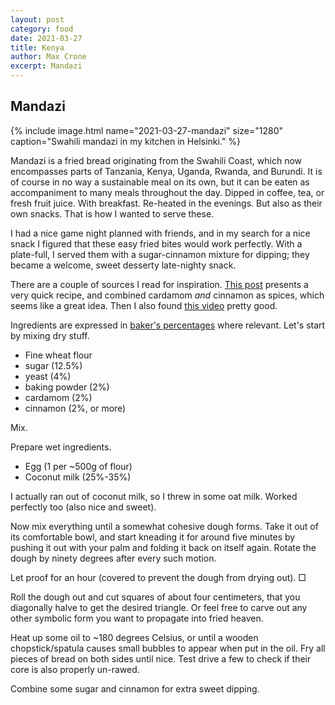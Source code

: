 ```yaml
---
layout: post
category: food
date: 2021-03-27
title: Kenya
author: Max Crone
excerpt: Mandazi
---
```


## Mandazi

{% include image.html name="2021-03-27-mandazi" size="1280" caption="Swahili mandazi in my kitchen in Helsinki." %}

Mandazi is a fried bread originating from the Swahili Coast, which now encompasses parts of Tanzania, Kenya, Uganda, Rwanda, and Burundi.
It is of course in no way a sustainable meal on its own, but it can be eaten as accompaniment to many meals throughout the day.
Dipped in coffee, tea, or fresh fruit juice. With breakfast. Re-heated in the evenings. But also as their own snacks.
That is how I wanted to serve these.

I had a nice game night planned with friends, and in my search for a nice snack I figured that these easy fried bites would work perfectly.
With a plate-full, I served them with a sugar-cinnamon mixture for dipping; they became a welcome, sweet desserty late-nighty snack.

There are a couple of sources I read for inspiration.
[This post](https://www.preciouscore.com/mandazi-east-african-doughnuts/) presents a very quick recipe, and combined cardamom *and* cinnamon as spices, which seems like a great idea.
Then I also found [this video](https://www.youtube.com/watch?v=uVDLRZzgwRA) pretty good.

Ingredients are expressed in [baker's percentages](https://en.wikipedia.org/wiki/Baker_percentage) where relevant.
Let's start by mixing dry stuff.
- Fine wheat flour
- sugar (12.5%)
- yeast (4%)
- baking powder (2%)
- cardamom (2%)
- cinnamon (2%, or more)

Mix.

Prepare wet ingredients.
- Egg (1 per ~500g of flour)
- Coconut milk (25%-35%)

I actually ran out of coconut milk, so I threw in some oat milk. Worked perfectly too (also nice and sweet).

Now mix everything until a somewhat cohesive dough forms.
Take it out of its comfortable bowl, and start kneading it for around five minutes by pushing it out with your palm and folding it back on itself again.
Rotate the dough by ninety degrees after every such motion.

Let proof for an hour (covered to prevent the dough from drying out).
□

Roll the dough out and cut squares of about four centimeters, that you diagonally halve to get the desired triangle.
Or feel free to carve out any other symbolic form you want to propagate into fried heaven.

Heat up some oil to ~180 degrees Celsius, or until a wooden chopstick/spatula causes small bubbles to appear when put in the oil.
Fry all pieces of bread on both sides until nice.
Test drive a few to check if their core is also properly un-rawed.

Combine some sugar and cinnamon for extra sweet dipping.
